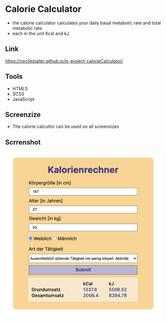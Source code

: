 # Calorie Calculator

- the calorie calculator calculates your daily basal metabolic rate and total metabolic rate.
- each in the unit Kcal and kJ

## Link

https://cecilestaller.github.io/js-project-calorieCalculator/

## Tools

- HTML5
- SCSS
- JavaScript

## Screenzize

- The calorie calcultor can be used on all screensizes

## Scrrenshot

![calorie calculator screenshot](./assets/img/screenshotKcalCalc.png)

